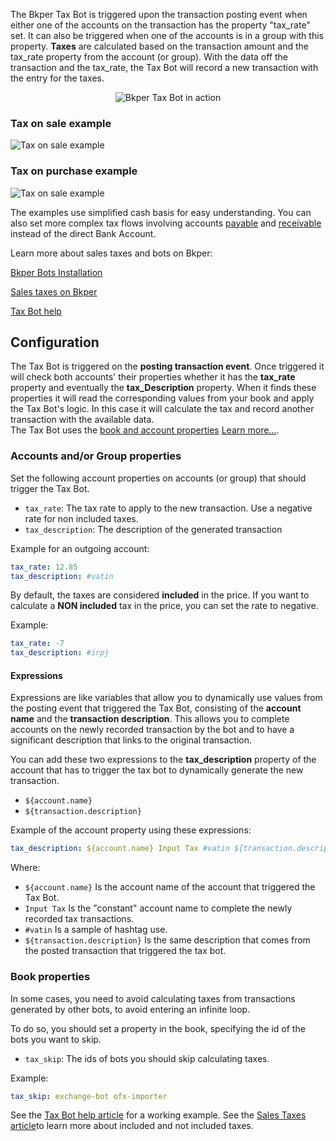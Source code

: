 
The Bkper Tax Bot is triggered upon the transaction posting event when either one of the accounts on the transaction has the property "tax_rate" set. It can also be triggered when one of the accounts is in a group with this property.  **Taxes** are calculated based on the transaction amount and the tax_rate property from the account (or group). With the data off the transaction and the tax_rate, the Tax Bot will record a new transaction with the entry for the taxes.  

<p align="center">
  <img src='https://bkper.com/images/bots/bkper-tax-bot/bkper-tax-bot.gif' alt='Bkper Tax Bot in action'/>
</p>


### Tax on sale example
![Tax on sale example](https://docs.google.com/drawings/d/e/2PACX-1vSwYOxDA3k5U5I_jVsa2qzJOCXDiUWTLet_TY2VMFetrkGOwjKKNCZb6ygfSLz1V-bWrsDixVvSRRvX/pub?w=936&h=488)


### Tax on purchase example
![Tax on sale example](https://docs.google.com/drawings/d/e/2PACX-1vSQ5qwre1ivZZulAcKPRARYgpDiOyRdJ52LdaImkVPsCiYZOZGqqkUg-k4YgLhR4GHsOjwv7D5eLDQo/pub?w=936&h=488)
    

The examples use simplified cash basis for easy understanding. You can also set more complex tax flows involving accounts [payable](https://help.bkper.com/en/articles/2569171-accounts-payable) and [receivable](https://help.bkper.com/en/articles/2569170-accounts-receivable) instead of the direct Bank Account.


Learn more about sales taxes and bots on Bkper:

[Bkper Bots Installation](https://help.bkper.com/en/articles/3873607-bkper-bots-installation)    

[Sales taxes on Bkper](https://help.bkper.com/en/articles/2569187-sales-taxes-vat)  

[Tax Bot help](https://help.bkper.com/en/articles/4127778-tax-bot)    

<!-- ## Sponsors ❤

[<img src='https://storage.googleapis.com/bkper-public/logos/ppv-logo.png' height='50'>](http://ppv.com.uy/)
&nbsp;
[<img src='https://storage.googleapis.com/bkper-public/logos/brain-logo.webp' height='50'>](https://www.brain.uy/) -->

## Configuration

The Tax Bot is triggered on the **posting transaction event**. Once triggered it will check both accounts' their properties whether it has the **tax_rate** property and eventually the **tax_Description** property. When it finds these properties it will read the corresponding values from your book and apply the Tax Bot's logic. In this case it will calculate the tax and record another transaction with the available data.      
The Tax Bot uses the [book and account properties](https://help.bkper.com/en/articles/3666485-custom-properties-on-books-and-accounts) 
[Learn more...](https://help.bkper.com/en/articles/4127778-bkper-tax-bot).

### Accounts and/or Group properties

Set the following account properties on accounts (or group) that should trigger the Tax Bot.    

- ```tax_rate```: The tax rate to apply to the new transaction. Use a negative rate for non included taxes.
- ```tax_description```: The description of the generated transaction

Example for an outgoing account:
```yaml
tax_rate: 12.85
tax_description: #vatin
```

By default, the taxes are considered **included** in the price. If you want to calculate a **NON included** tax in the price, you can set the rate to negative.

Example:
```yaml
tax_rate: -7
tax_description: #irpj
```

#### Expressions

Expressions are like variables that allow you to dynamically use values from the posting event that triggered the Tax Bot, consisting of the **account name** and the **transaction description**. This allows you to complete accounts on the newly recorded transaction by the bot and to have a significant description that links to the original transaction. 

You can add these two expressions to the **tax_description** property of the account that has to trigger the tax bot to dynamically generate the new transaction.

- ```${account.name}```  
- ```${transaction.description}```

Example of the account property using these expressions:
``` yaml
tax_description: ${account.name} Input Tax #vatin ${transaction.description}
```
Where:
- ```${account.name}```  Is the account name of the account that triggered the Tax Bot.
- ```Input Tax``` Is the "constant" account name to complete the newly recorded tax transactions.  
- ```#vatin``` Is a sample of hashtag use.
- ```${transaction.description}``` Is the same description that comes from the posted transaction that triggered the tax bot.  


### Book properties

In some cases, you need to avoid calculating taxes from transactions generated by other bots, to avoid entering an infinite loop. 

To do so, you should set a property in the book, specifying the id of the bots you want to skip.

- ```tax_skip```: The ids of bots you should skip calculating taxes.

Example:
```yaml
tax_skip: exchange-bot ofx-importer
```

See the [Tax Bot help article](https://help.bkper.com/en/articles/4127778-tax-bot) for a working example.
See the [Sales Taxes article](https://help.bkper.com/en/articles/2569187-sales-taxes-vat)to learn more about included and not included taxes. 
